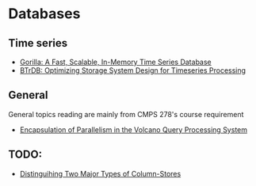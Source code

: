 # Databases

## Time series

- [Gorilla: A Fast, Scalable, In-Memory Time Series Database](gorilla.md)
- [BTrDB: Optimizing Storage System Design for Timeseries Processing](btrdb.md)

## General

General topics reading are mainly from CMPS 278's course requirement

- [Encapsulation of Parallelism in the Volcano Query Processing System](parallel_volcano.md)

## TODO:

- [Distinguihing Two Major Types of Column-Stores](http://dbmsmusings.blogspot.com/2010/03/distinguishing-two-major-types-of_29.html)
